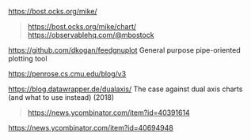 https://bost.ocks.org/mike/
> https://bost.ocks.org/mike/chart/
> https://observablehq.com/@mbostock

https://github.com/dkogan/feedgnuplot  General purpose pipe-oriented plotting tool

https://penrose.cs.cmu.edu/blog/v3
>

https://blog.datawrapper.de/dualaxis/ The case against dual axis charts (and what to use instead) (2018)
> https://news.ycombinator.com/item?id=40391614

https://news.ycombinator.com/item?id=40694948